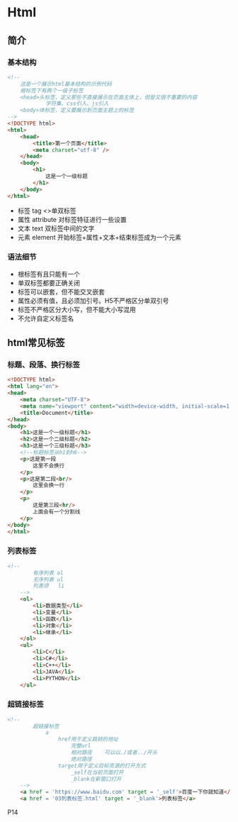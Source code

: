 # Html

## 简介

### 基本结构

```html
<!--
	这是一个展示html基本结构的示例代码
	根标签下有两个一级子标签
	<head>头标签，定义那些不直接展示在页面主体上，但是又很不重要的内容
			字符集、css引入、js引入
	<body>体标签，定义要展示到页面主题上的标签
-->
<!DOCTYPE html>
<html>
    <head>
        <title>第一个页面</title>
        <meta charset="utf-8" />
    </head>
    <body>
        <h1>
            这是一个一级标题
        </h1>
    </body>
</html>
```

- 标签 tag	<>单双标签
- 属性 attribute 对标签特征进行一些设置
- 文本 text 双标签中间的文字
- 元素 element 开始标签+属性+文本+结束标签成为一个元素

### 语法细节

- 根标签有且只能有一个
- 单双标签都要正确关闭
- 标签可以嵌套，但不能交叉嵌套
- 属性必须有值，且必须加引号。H5不严格区分单双引号
- 标签不严格区分大小写，但不能大小写混用
- 不允许自定义标签名

## html常见标签

### 标题、段落、换行标签

```html
<!DOCTYPE html>
<html lang="en">
<head>
    <meta charset="UTF-8">
    <meta name="viewport" content="width=device-width, initial-scale=1.0">
    <title>Document</title>
</head>
<body>
    <h1>这是一个一级标题</h1>
    <h2>这是一个二级标题</h2>
    <h3>这是一个三级标题</h3>
    <!--标题标签从h1到h6-->
    <p>这是第一段
        这里不会换行
    </p>
    <p>这是第二段<br/>
        这里会换一行
    </p>
    <p>
        这是第三段<hr/>
        上面会有一个分割线
    </p>
</body>
</html>
```

### 列表标签

```html
<!--
        有序列表 ol
        无序列表 ul
        列表项   li
    -->
    <ol>
        <li>数据类型</li>
        <li>变量</li>
        <li>函数</li>
        <li>对象</li>
        <li>继承</li>
    </ol>
    <ul>
        <li>C</li>
        <li>C#</li>
        <li>C++</li>
        <li>JAVA</li>
        <li>PYTHON</li>
    </ul>
```

### 超链接标签

```html
<!--
        超链接标签
            a
                href用于定义跳转的地址
                    完整url
                    相对路径    可以以./或者../开头
                    绝对路径
                target用于定义目标资源的打开方式
                    _self在当前页面打开
                    _blank在新窗口打开
    -->
    <a href = 'https://www.baidu.com' target = '_self'>百度一下你就知道</a>
    <a href = '03列表标签.html' target = '_blank'>列表标签</a>
```

P14